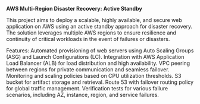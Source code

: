 **AWS Multi-Region Disaster Recovery: Active Standby**


This project aims to deploy a scalable, highly available, and secure web application on AWS using an active standby approach for disaster recovery. The solution leverages multiple AWS regions to ensure resilience and continuity of critical workloads in the event of failures or disasters.

Features:
Automated provisioning of web servers using Auto Scaling Groups (ASG) and Launch Configurations (LC).
Integration with AWS Application Load Balancer (ALB) for load distribution and high availability.
VPC peering between regions for private communication and seamless failover.
Monitoring and scaling policies based on CPU utilization thresholds.
S3 bucket for artifact storage and retrieval.
Route 53 with failover routing policy for global traffic management.
Verification tests for various failure scenarios, including AZ, instance, region, and service failures.
